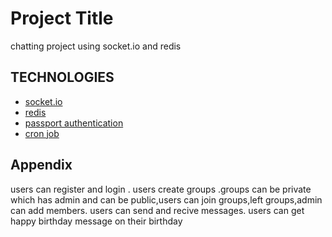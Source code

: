 # Project Title
chatting project using socket.io and redis



## TECHNOLOGIES

 - [socket.io](https://awesomeopensource.com/project/elangosundar/awesome-README-templates)
 - [redis](https://github.com/matiassingers/awesome-readme)
 - [passport authentication](https://bulldogjob.com/news/449-how-to-write-a-good-readme-for-your-github-project)
- [cron job](https://bulldogjob.com/news/449-how-to-write-a-good-readme-for-your-github-project)


## Appendix
users can register and login .
users create groups .groups can be private which has admin and can be public,users can join groups,left groups,admin can add members.
users can send and recive messages.
users can get happy birthday message on their birthday

